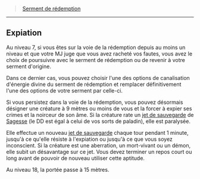 ﻿---
!Generic
Id: paladin_redemption_hd.md#expiation
ParentLink: paladin_redemption_hd.md#serment-de-rédemption
Name: Expiation
ParentName: Serment de rédemption
NameLevel: 2
Attributes: {}
---
> [Serment de rédemption](hd_paladin_redemption.md)

---

## Expiation

Au niveau 7, si vous êtes sur la voie de la rédemption depuis au moins un niveau et que votre MJ juge que vous avez racheté vos fautes, vous avez le choix de poursuivre avec le serment de rédemption ou de revenir à votre serment d'origine.

Dans ce dernier cas, vous pouvez choisir l'une des options de canalisation d'énergie divine du serment de rédemption et remplacer définitivement l'une des options de votre serment par celle-ci.

Si vous persistez dans la voie de la rédemption, vous pouvez désormais désigner une créature à 9 mètres ou moins de vous et la forcer à expier ses crimes et la noirceur de son âme. Si la créature rate un [jet de sauvegarde](hd_abilities_jets_de_sauvegarde.md) de [Sagesse](hd_abilities_wisdom.md) (le DD est égal à celui de vos sorts de paladin), elle est paralysée.

Elle effectue un nouveau [jet de sauvegarde](hd_abilities_jets_de_sauvegarde.md) chaque tour pendant 1 minute, jusqu'à ce qu'elle résiste à l'expiation ou jusqu'à ce que vous soyez inconscient. Si la créature est une aberration, un mort-vivant ou un démon, elle subit un désavantage sur ce jet. Vous devez terminer un repos court ou long avant de pouvoir de nouveau utiliser cette aptitude.

Au niveau 18, la portée passe à 15 mètres.

